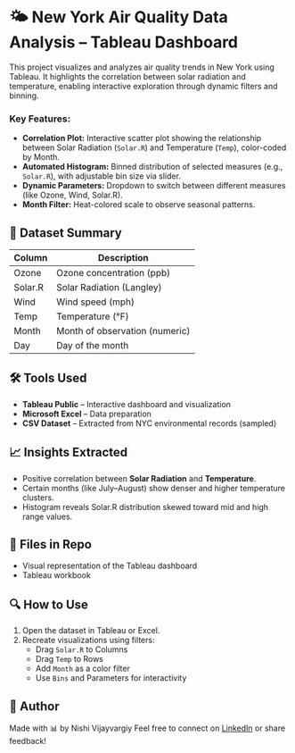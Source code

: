 # 🌤 New York Air Quality Data Analysis – Tableau Dashboard

This project visualizes and analyzes air quality trends in New York using Tableau. It highlights the correlation between solar radiation and temperature, enabling interactive exploration through dynamic filters and binning.


### Key Features:
- **Correlation Plot:** Interactive scatter plot showing the relationship between Solar Radiation (`Solar.R`) and Temperature (`Temp`), color-coded by Month.
- **Automated Histogram:** Binned distribution of selected measures (e.g., `Solar.R`), with adjustable bin size via slider.
- **Dynamic Parameters:** Dropdown to switch between different measures (like Ozone, Wind, Solar.R).
- **Month Filter:** Heat-colored scale to observe seasonal patterns.


## 📁 Dataset Summary

| Column    | Description                     |
|-----------|---------------------------------|
| Ozone     | Ozone concentration (ppb)       |
| Solar.R   | Solar Radiation (Langley)       |
| Wind      | Wind speed (mph)                |
| Temp      | Temperature (°F)                |
| Month     | Month of observation (numeric)  |
| Day       | Day of the month                |


## 🛠 Tools Used

- **Tableau Public** – Interactive dashboard and visualization
- **Microsoft Excel** – Data preparation
- **CSV Dataset** – Extracted from NYC environmental records (sampled)


## 📈 Insights Extracted

- Positive correlation between **Solar Radiation** and **Temperature**.
- Certain months (like July–August) show denser and higher temperature clusters.
- Histogram reveals Solar.R distribution skewed toward mid and high range values.


## 📎 Files in Repo

- Visual representation of the Tableau dashboard
- Tableau workbook


## 🔍 How to Use

1. Open the dataset in Tableau or Excel.
2. Recreate visualizations using filters:
   - Drag `Solar.R` to Columns
   - Drag `Temp` to Rows
   - Add `Month` as a color filter
   - Use `Bins` and Parameters for interactivity


## 📌 Author

Made with 📊 by Nishi Vijayvargiy
Feel free to connect on [LinkedIn](https://www.linkedin.com/in/nishi-vijayvargiya-849577192/) or share feedback!
